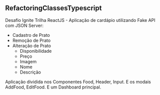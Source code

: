 ## RefactoringClassesTypescript
Desafio Ignite Trilha ReactJS - Aplicação de cardápio utilizando Fake API com JSON Server:

- Cadastro de Prato
- Remoção de Prato
- Alteração de Prato
   - Disponibilidade
   - Preço
   - Imagem
   - Nome
   - Descrição 

Aplicação dividida nos Componentes Food, Header, Input. E os modais AddFood, EditFood. E um Dashboard principal.

